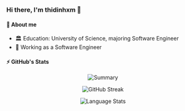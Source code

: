 ### Hi there, I'm thidinhxm 👋

#### 💬 About me

- 🏛️ Education: University of Science, majoring Software Engineer
- 🚀 Working as a Software Engineer

#### ⚡ GitHub's Stats
<p align="center"> <img src="https://github-readme-stats.vercel.app/api?username=thidinhxm&hide=issues,contribs&count_private=true&show_icons=true" alt="Summary" /> </p>
<p align="center"> <img src="https://github-readme-streak-stats.herokuapp.com?user=thidinhxm" alt="GitHub Streak" /> </p>
<p align="center"> <img src="https://github-readme-stats.vercel.app/api/top-langs/?username=thidinhxm&layout=compact&langs_count=10&card_width=445" alt="Language Stats" /> </p>
